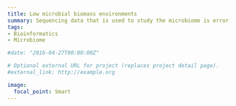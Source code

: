 ```yaml
---
title: Low microbial biomass environments
summary: Sequencing data that is used to study the microbiome is error prone, especially in samples originating from low microbial biomass environments.
tags:
- Bioinformatics
- Microbiome

#date: "2016-04-27T00:00:00Z"

# Optional external URL for project (replaces project detail page).
#external_link: http://example.org

image:
  focal_point: Smart
---
```

